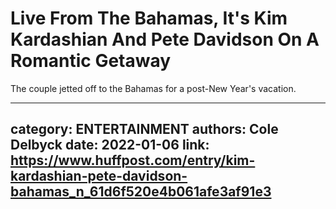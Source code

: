 # Live From The Bahamas, It's Kim Kardashian And Pete Davidson On A Romantic Getaway

The couple jetted off to the Bahamas for a post-New Year's vacation.

---
category: ENTERTAINMENT
authors: Cole Delbyck
date: 2022-01-06
link: https://www.huffpost.com/entry/kim-kardashian-pete-davidson-bahamas_n_61d6f520e4b061afe3af91e3
---
